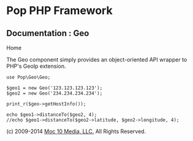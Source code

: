 Pop PHP Framework
=================

Documentation : Geo
-------------------

Home

The Geo component simply provides an object-oriented API wrapper to
PHP's GeoIp extension.

    use Pop\Geo\Geo;

    $geo1 = new Geo('123.123.123.123');
    $geo2 = new Geo('234.234.234.234');

    print_r($geo->getHostInfo());

    echo $geo1->distanceTo($geo2, 4);
    //echo $geo1->distanceTo($geo2->latitude, $geo2->longitude, 4);

\(c) 2009-2014 [Moc 10 Media, LLC.](http://www.moc10media.com) All
Rights Reserved.

